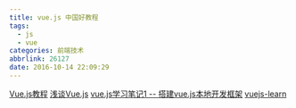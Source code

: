 ```yaml
---
title: vue.js 中国好教程
tags:
  - js
  - vue
categories: 前端技术
abbrlink: 26127
date: 2016-10-14 22:09:29
---
```


[Vue.js教程](https://github.com/keepfool/vue-tutorials)
[浅谈Vue.js](http://www.cnblogs.com/luozhihao/p/5329440.html)
[vue.js学习笔记1 -- 搭建vue.js本地开发框架](http://www.tuicool.com/articles/AFzQFzN)
[vuejs-learn](https://github.com/bhnddowinf/vuejs-learn)